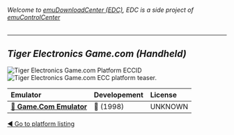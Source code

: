 ###### Welcome to [emuDownloadCenter (EDC)](https://github.com/PhoenixInteractiveNL/emuDownloadCenter/wiki/), EDC is a side project of [emuControlCenter](https://github.com/PhoenixInteractiveNL/emuControlCenter/wiki/)
***
## _Tiger Electronics Game.com (Handheld)_
![](https://raw.githubusercontent.com/wiki/PhoenixInteractiveNL/emuDownloadCenter/images_platform/ecc_gamecom_cell.png "Tiger Electronics Game.com Platform ECCID")
![](https://raw.githubusercontent.com/wiki/PhoenixInteractiveNL/emuDownloadCenter/images_platform/ecc_gamecom_teaser.png "Tiger Electronics Game.com ECC platform teaser.")

| Emulator | Developement | License |
|:---------|:-------------|:--------|
| [:file_folder: **Game.Com Emulator**](https://github.com/PhoenixInteractiveNL/emuDownloadCenter/wiki/Emulator-gamecomemu#menu) | :red_circle: (1998) | UNKNOWN |

[:arrow_backward: Go to platform listing](https://github.com/PhoenixInteractiveNL/emuDownloadCenter/wiki/EDC-Platform-List)
